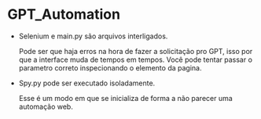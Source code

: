 # GPT_Automation

- Selenium e main.py são arquivos interligados.
  
  Pode ser que haja erros na hora de fazer a solicitação pro GPT, isso por que a interface muda de tempos em tempos. Você pode tentar passar o parametro correto inspecionando o elemento da pagina.

- Spy.py pode ser executado isoladamente.
  
  Esse é um modo em que se inicializa de forma a não parecer uma automação web.
